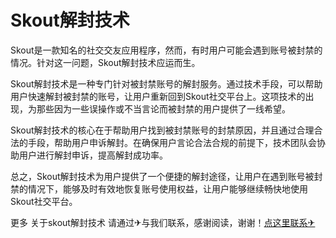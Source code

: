 # Skout解封技术

Skout是一款知名的社交交友应用程序，然而，有时用户可能会遇到账号被封禁的情况。针对这一问题，Skout解封技术应运而生。

Skout解封技术是一种专门针对被封禁账号的解封服务。通过技术手段，可以帮助用户快速解封被封禁的账号，让用户重新回到Skout社交平台上。这项技术的出现，为那些因为一些误操作或不当言论而被封禁的用户提供了一线希望。

Skout解封技术的核心在于帮助用户找到被封禁账号的封禁原因，并且通过合理合法的手段，帮助用户申诉解封。在确保用户言论合法合规的前提下，技术团队会协助用户进行解封申诉，提高解封成功率。

总之，Skout解封技术为用户提供了一个便捷的解封途径，让用户在遇到账号被封禁的情况下，能够及时有效地恢复账号使用权益，让用户能够继续畅快地使用Skout社交平台。

更多 关于skout解封技术 请通过✈与我们联系，感谢阅读，谢谢！[点这里联系✈](https://ss.k02.cc)